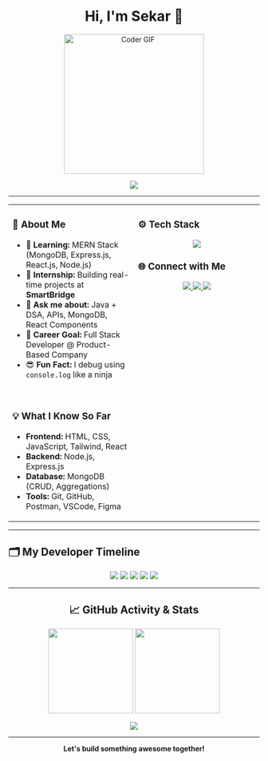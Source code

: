 <h1 align="center">Hi, I'm Sekar 👋</h1>

<p align="center">
  <img src="https://media.giphy.com/media/qgQUggAC3Pfv687qPC/giphy.gif" width="280" alt="Coder GIF"/>
</p>

<p align="center">
  <img src="https://readme-typing-svg.demolab.com?font=Fira+Code&duration=2500&pause=700&color=00FFFF&center=true&vCenter=true&width=500&height=40&lines=Frontend+Developer;UI+UX;JavaScript+Enthusiast;React+Builder;Creative+Coder;MERN+Stack+Developer" />
</p>


---

<table>
  <tr>
    <td valign="top" width="50%">
      <h3>🧠 About Me</h3>
      <ul>
        <li>🌱 <b>Learning:</b> MERN Stack (MongoDB, Express.js, React.js, Node.js)</li>
        <li>🔭 <b>Internship:</b> Building real-time projects at <b>SmartBridge</b></li>
        <li>💬 <b>Ask me about:</b> Java + DSA, APIs, MongoDB, React Components</li>
        <li>🎯 <b>Career Goal:</b> Full Stack Developer @ Product-Based Company</li>
        <li>😎 <b>Fun Fact:</b> I debug using <code>console.log</code> like a ninja</li>
      </ul>
      <br/>
      <h3>💡 What I Know So Far</h3>
      <ul>
        <li><b>Frontend:</b> HTML, CSS, JavaScript, Tailwind, React</li>
        <li><b>Backend:</b> Node.js, Express.js</li>
        <li><b>Database:</b> MongoDB (CRUD, Aggregations)</li>
        <li><b>Tools:</b> Git, GitHub, Postman, VSCode, Figma</li>
      </ul>
    </td>
    <td valign="top" width="50%">
      <h3>⚙️ Tech Stack</h3>
      <p align="center">
        <img src="https://skillicons.dev/icons?i=html,css,js,react,nodejs,express,mongodb,java,git,github,tailwind,vscode,figma" />
      </p>
      <h3>🌐 Connect with Me</h3>
      <p align="center">
        <a href="https://linkedin.com/in/sekar-d" target="_blank">
          <img src="https://img.shields.io/badge/LinkedIn-0A66C2?style=for-the-badge&logo=linkedin&logoColor=white" />
        </a>
        <a href="mailto:sekar200309@gmail.com">
          <img src="https://img.shields.io/badge/Gmail-D14836?style=for-the-badge&logo=gmail&logoColor=white" />
        </a>
        <a href="https://github.com/sekar200309" target="_blank">
          <img src="https://img.shields.io/badge/GitHub-181717?style=for-the-badge&logo=github&logoColor=white" />
        </a>
      </p>
    </td>
  </tr>
</table>

---

<h2>🗂️ My Developer Timeline</h2>

<!-- Timeline Style -->
<p align="center">
  <img src="https://img.shields.io/badge/2023-HTML%2C%20CSS%2C%20JavaScript-blue?style=for-the-badge" />
  <img src="https://img.shields.io/badge/2024-Frontend%20Projects%20%26%20Java%20%2B%20DSA-purple?style=for-the-badge" />
  <img src="https://img.shields.io/badge/2025%20June-MERN%20Stack%20Internship%20@%20SmartBridge-green?style=for-the-badge" />
  <img src="https://img.shields.io/badge/2025%20July-Full%20Stack%20Projects%20in%20Progress-yellow?style=for-the-badge" />
  <img src="https://img.shields.io/badge/2025%20August-Applying%20for%20Full%20Stack%20Roles-orange?style=for-the-badge" />
</p>

---

<h2 align="center">📈 GitHub Activity & Stats</h2>

<p align="center">
  <img src="https://github-readme-stats.vercel.app/api?username=sekar200309&show_icons=true&theme=tokyonight" height="170" />
  <img src="https://github-readme-streak-stats.herokuapp.com?user=sekar200309&theme=tokyonight" height="170" />
</p>
<p align="center">
  <img src="https://github-readme-activity-graph.vercel.app/graph?username=sekar200309&theme=react-dark&area=true&hide_border=true" />
</p>

---

<p align="center">
  <b>Let's build something awesome together!</b>
</p>
